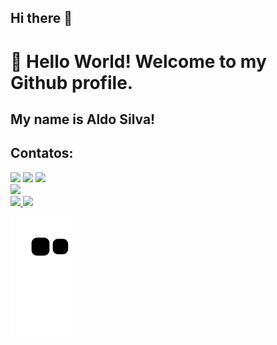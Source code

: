 ## Hi there 👋

<!--
**aldo94silva/aldo94silva** is a ✨ _special_ ✨ repository because its `README.md` (this file) appears on your GitHub profile.

Here are some ideas to get you started:

- 🔭 I’m currently working on ...
- 🌱 I’m currently learning ...
- 👯 I’m looking to collaborate on ...
- 🤔 I’m looking for help with ...
- 💬 Ask me about ...
- 📫 How to reach me: ...
- 😄 Pronouns: ...
- ⚡ Fun fact: ...
-->


# 👋 Hello World! Welcome to my Github profile.
## My name is Aldo Silva!


## Contatos:

<div>
<a href="https://instagram.com/seu-usuário-instagram-aqui" target="_blank"><img loading="lazy" src="https://img.shields.io/badge/-Instagram-%23E4405F?style=for-the-badge&logo=instagram&logoColor=white" target="_blank"></a>
<a href = "mailto:contato@seu-usuário-aqui"><img loading="lazy" src="https://img.shields.io/badge/Gmail-D14836?style=for-the-badge&logo=gmail&logoColor=white" target="_blank"></a>
<a href="https://www.linkedin.com/in/seu-usuário-linkedln-aqui" target="_blank"><img loading="lazy" src="https://img.shields.io/badge/-LinkedIn-%230077B5?style=for-the-badge&logo=linkedin&logoColor=white" target="_blank"></a>    
</div>


<img src="https://cdn.jsdelivr.net/gh/devicons/devicon@latest/icons/java/java-original.svg" />


<div>
<a href="https://github.com/aldo94silva">
<img loading="lazy" height="180em" src="https://github-readme-stats.vercel.app/api/top-langs/?username=aldo94silva&layout=compact&langs_count=7&theme=dracula"/>
<img loading="lazy" height="180em" src="https://github-readme-stats.vercel.app/api?username=aldo94silva&show_icons=true&theme=dracula&include_all_commits=true&count_private=true"/>
</div>

![Snake animation](https://github.com/aldo94silva/aldo94silva/blob/output/github-contribution-grid-snake.svg)
